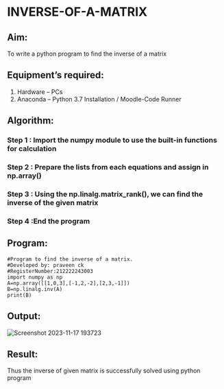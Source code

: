 # INVERSE-OF-A-MATRIX
## Aim:
To write a python program to find the inverse of a matrix
## Equipment’s required:
1. 	Hardware – PCs
2. 	Anaconda – Python 3.7 Installation / Moodle-Code Runner
## Algorithm:
### Step 1 : Import the numpy module to use the built-in functions for calculation
### Step 2 : Prepare the lists from each equations and assign in np.array()
### Step 3 : Using the np.linalg.matrix_rank(), we can find the inverse of the given matrix
### Step 4 :End the program
## Program:
```
#Program to find the inverse of a matrix.
#Developed by: praveen ck
#RegisterNumber:212222243003
import numpy as np
A=np.array([[1,0,3],[-1,2,-2],[2,3,-1]])
B=np.linalg.inv(A)
print(B)
```
## Output:
![Screenshot 2023-11-17 193723](https://github.com/praveenck23009864/INVERSE-OF-A-MATRIX/assets/141472050/3061334e-a5c1-45bd-b9c9-798e5f624428)

## Result:
Thus the inverse of given matrix is successfully solved using python program

